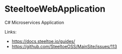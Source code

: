 # SteeltoeWebApplication
C# Microservices Application


Links:
* https://docs.steeltoe.io/guides/
* https://github.com/SteeltoeOSS/MainSite/issues/113
